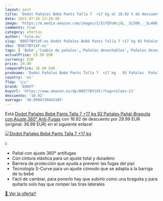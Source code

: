 ```yaml
---
layout: post
title: 'Dodot Pañales Bebé Pants Talla 7  +17 kg al 18.92 % de descuento'
date: 2021-07-26 13:26:48
image: 'https://m.media-amazon.com/images/I/51fQFo8cjGL._SL500_._SL400_.jpg'
comments: true
category: ofertas
author: 'tole.es'
slug: 'B0877BY1XF-es Dodot Pañales Bebé Pants Talla 7 +17 kg 92 Pañales Pañal-...'
sku: 'B0877BY1XF-es'
tags: [ 'Bebé','Cambio de pañales','Pañales desechables','Pañales desechables para bebés','Pañales para bebé','bebé','dodot','pañales', ]
actualPrice: 29.99 EUR
currency: EUR
price: 29.99
comparePrice: 36.99 EUR
prodname: 'Dodot Pañales Bebé Pants Talla 7  +17 kg   92 Pañales  Pañal-Braguita con Ajuste 360° Anti-Fugas'
country: 'es'
flag: '🇪🇸'
brand: 'DODOT'
buyurl: 'https://www.amazon.es/dp/B0877BY1XF/?tag=tolees-21'
descuento: '18.92'
average: '30.9994736842105'
---
```


Está [Dodot Pañales Bebé Pants Talla 7  +17 kg   92 Pañales  Pañal-Braguita con Ajuste 360° Anti-Fugas](https://www.amazon.es/dp/B0877BY1XF/?tag=tolees-21) con 18.92 de descuento por 29.99 EUR (original: 36.99 EUR) en el siguiente enlace!

[![Dodot Pañales Bebé Pants Talla 7  +17 kg](https://m.media-amazon.com/images/I/51fQFo8cjGL._SL500_._SL400_.jpg)](https://www.amazon.es/dp/B0877BY1XF/?tag=tolees-21)

ℹ️:

- Pañal con ajuste 360° antifugas
- Con cintura elástica para un ajuste total y duradero
- Barrera de protección que ayuda a prevenir las fugas del pipí
- Tecnología S-Curve para un ajuste cómodo que se adapta a la barriga de tu bebé
- Fácil de cambiar, para ponerlo hay que subirlo como una braguita y para quitarlo solo hay que romper las tiras laterales

[🛒 Ver la oferta!!](https://www.amazon.es/dp/B0877BY1XF/?tag=tolees-21)
